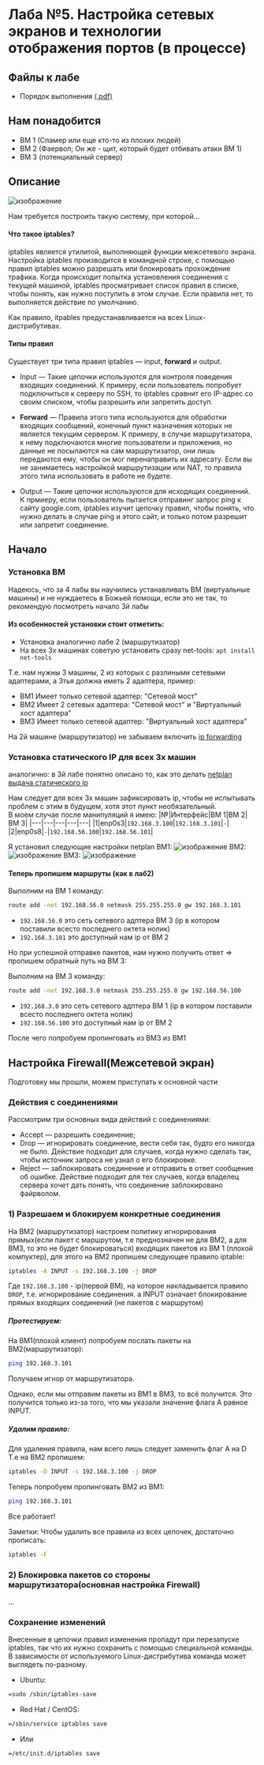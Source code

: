 # Лаба №5. Настройка сетевых экранов и технологии отображения портов (в процессе)
## Файлы к лабе

- Порядок выполнения [(.pdf)](./Metodichka_LR5.pdf)

## Нам понадобится
- ВМ 1 (Спамер или еще кто-то из плохих людей)
- ВМ 2 (Фаервол; Он же - щит, который будет отбивать атаки ВМ 1)
- ВМ 3 (потенциальный сервер)

## Описание
![изображение](https://user-images.githubusercontent.com/76239707/165601000-5d022fb9-6b74-4909-9dd2-1698c3bb207a.png)

Нам требуется построить такую систему, при которой...

#### Что такое iptables?
iptables является утилитой, выполняющей функции межсетевого экрана. Настройка iptables производится в командной строке, с помощью правил iptables можно разрешать или блокировать прохождение трафика. Когда происходит попытка установления соединения с текущей машиной, iptables просматривает список правил в списке, чтобы понять, как нужно поступить в этом случае. Если правила нет, то выполняется действие по умолчанию.

Как правило, itpables предустанавливается на всех Linux-дистрибутивах.

#### Типы правил 

Существует три типа правил iptables — input, **forward** и output.

- Input — Такие цепочки используются для контроля поведения входящих соединений. К примеру, если пользователь попробует подключиться к серверу по SSH, то iptables сравнит его IP-адрес со своим списком, чтобы разрешить или запретить доступ.

- **Forward** — Правила этого типа используются для обработки входящих сообщений, конечный пункт назначения которых не является текущим сервером. К примеру, в случае маршрутизатора, к нему подключаются многие пользователи и приложения, но данные не посылаются на сам маршрутизатор, они лишь передаются ему, чтобы он мог перенаправить их адресату. Если вы не занимаетесь настройкой маршрутизации или NAT, то правила этого типа использовать в работе не будете.

- Output — Такие цепочки используются для исходящих соединений. К прмиеру, если пользователь пытается отправинг запрос ping к сайту google.com, iptables изучит цепочку правил, чтобы понять, что нужно делать в случае ping и этого сайт, и только потом разрешит или запретит соединение.

## Начало

### Установка ВМ

Надеюсь, что за 4 лабы вы научились устанавливать ВМ (виртуальные машины) и не нуждаетесь в Божьей помощи, если это не так, то рекомендую посмотреть начало 3й лабы

#### Из особенностей установки стоит отметить:
- Установка аналогично лабе 2 (маршрутизатор)
- На всех 3х машинах советую установить сразу net-tools:
```apt install net-tools```

Т.е. нам нужны 3 машины, 2 из которых с разлиными сетевыми адаптерами, а 3тья должна иметь 2 адаптера, пример:
- ВМ1 Имеет только сетевой адаптер: "Сетевой мост"
- ВМ2 Имеет 2 сетевых адаптера: "Сетевой мост" и "Виртуальный хост адаптера"
- ВМ3 Имеет только сетевой адаптер: "Виртуальный хост адаптера"

На 2й машине (маршрутизатор) не забываем включить [ip forwarding](https://github.com/xarll/vpr12/blob/main/seti/lab2/lab.md#%D0%BF%D1%80%D0%BE%D0%B2%D0%B5%D1%80%D0%BA%D0%B0-%D0%B0%D0%BA%D1%82%D0%B8%D0%B2%D0%B0%D1%86%D0%B8%D0%B8-%D0%BF%D0%B5%D1%80%D0%B5%D0%BD%D0%B0%D0%BF%D1%80%D0%B0%D0%B2%D0%BB%D0%B5%D0%BD%D0%B8%D1%8F-ip)

### Установка статического IP для всех 3х машин

аналогично: в 3й лабе понятно описано то, как это делать [netplan выдача статического ip](https://github.com/xarll/vpr12/blob/main/seti/lab3/lab3.md#%D1%81%D0%B1%D0%BE%D1%80-%D0%B8%D0%BD%D1%84%D0%BE%D1%80%D0%BC%D0%B0%D1%86%D0%B8%D0%B8-%D0%BD%D0%B0%D1%81%D1%82%D1%80%D0%BE%D0%B9%D0%BA%D0%B0-%D1%81%D1%82%D0%B0%D1%82%D0%B8%D1%87%D0%B5%D1%81%D0%BA%D0%B8%D1%85-ip)

Нам следует для всех 3х машин зафиксировать ip, чтобы не испытывать проблем с этим в будущем, хотя этот пункт необязательный.<br/>
В моем случае после манипуляций я имею:
|№|Интерфейс|ВМ 1|ВМ 2|ВМ 3|
|---|---|---|---|---|
|1|enp0s3|`192.168.3.100`|`192.168.3.101`|`-`|
|2|enp0s8|`-`|`192.168.56.100`|`192.168.56.101`|

Я установил следующие настройки netplan
ВМ1:
![изображение](https://user-images.githubusercontent.com/76239707/165830445-5f8b2850-b23d-4b1f-a2cc-002b5a6ce184.png)
ВМ2:
![изображение](https://user-images.githubusercontent.com/76239707/165831020-49d98ae8-735a-4ffd-8b95-d7488a6e9f8a.png)
ВМ3:
![изображение](https://user-images.githubusercontent.com/76239707/165832024-99af16e4-af0a-4476-a024-9bd915503fd0.png)

#### Теперь пропишем маршруты (как в лаб2)
Выполним на ВМ 1 команду:

```sh
route add -net 192.168.56.0 netmask 255.255.255.0 gw 192.168.3.101
```
- `192.168.56.0` это сеть сетевого адптера ВМ 3 (ip в котором поставили всесто последнего октета нолик)
- `192.168.3.101` это доступный нам ip от ВМ 2

Но при успешной отправке пакетов, нам нужно получить ответ => пропишем обратный путь на ВМ 3:

Выполним на ВМ 3 команду:

```sh
route add -net 192.168.3.0 netmask 255.255.255.0 gw 192.168.56.100
```
- `192.168.3.0` это сеть сетевого адптера ВМ 1 (ip в котором поставили всесто последнего октета нолик)
- `192.168.56.100` это доступный нам ip от ВМ 2

После чего попробуем пропинговать из ВМ3 из ВМ1


## Настройка Firewall(Межсетевой экран)

Подготовку мы прошли, можем приступать к основной части

### Действия с соединениями

Рассмотрим три основных вида действий с соединениями:
- Accept — разрешить соединение;
- Drop — игнорировать соединение, вести себя так, будто его никогда не было. Действие подходит для случаев, когда нужно сделать так, чтобы источник запроса не узнал о его блокировке.
- Reject — заблокировать соединение и отправить в ответ сообщение об ошибке. Действие подходит для тех случаев, когда владелец сервера хочет дать понять, что соединение заблокировано файрволом.

### 1) Разрешаем и блокируем конкретные соединения
На ВМ2 (маршрутизатор) настроем политику игнорирования прямых(если пакет с маршрутом, т.е преднозначен не для ВМ2, а для ВМ3, то это не будет блокироваться) входящих пакетов из ВМ 1 (плохой компуктер),
для этого на ВМ2 пропишем следующее правило iptable:

```sh
iptables -A INPUT -s 192.168.3.100 -j DROP
```
Где `192.168.3.100` - ip(первой ВМ), на которое накладывается правило `DROP`, т.е. игнорирование соединения.
а INPUT означает блокирование прямых входящих соединений (не пакетов с маршрутом)

##### Протестируем:
На ВМ1(плохой клиент) попробуем послать пакеты на ВМ2(маршрутизатор):
```sh
ping 192.168.3.101
```
Получаем игнор от маршрутизатора.

Однако, если мы отправим пакеты из ВМ1 в ВМ3, то всё получится.
Это получится только из-за того, что мы указали значение флага A равное INPUT.

##### Удалим правило:
Для удаления правила, нам всего лишь следует заменить флаг A на D
Т.е на ВМ2 пропишем:
```sh
iptables -D INPUT -s 192.168.3.100 -j DROP
```
Теперь попробуем пропинговать ВМ2 из ВМ1:
```sh
ping 192.168.3.101
```
Все работает!

Заметки:
Чтобы удалить все правила из всех цепочек, достаточно прописать:
```sh
iptables -F
```
### 2) Блокировка пакетов со стороны маршрутизатора(основная настройка Firewall)
...


### Сохранение изменений

Внесенные в цепочки правил изменения пропадут при перезапуске iptables, так что их нужно сохранить с помощью специальной команды. В зависимости от используемого Linux-дистрибутива команда может выглядеть по-разному.

- Ubuntu:
```sh
=sudo /sbin/iptables-save
```
- Red Hat / CentOS:
```sh
=/sbin/service iptables save
```
- Или
```sh
=/etc/init.d/iptables save
```


